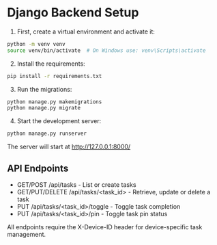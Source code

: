 # Django Backend Setup

1. First, create a virtual environment and activate it:
```bash
python -m venv venv
source venv/bin/activate  # On Windows use: venv\Scripts\activate
```

2. Install the requirements:
```bash
pip install -r requirements.txt
```

3. Run the migrations:
```bash
python manage.py makemigrations
python manage.py migrate
```

4. Start the development server:
```bash
python manage.py runserver
```

The server will start at http://127.0.0.1:8000/

## API Endpoints

- GET/POST /api/tasks - List or create tasks
- GET/PUT/DELETE /api/tasks/<task_id> - Retrieve, update or delete a task
- PUT /api/tasks/<task_id>/toggle - Toggle task completion
- PUT /api/tasks/<task_id>/pin - Toggle task pin status

All endpoints require the X-Device-ID header for device-specific task management.